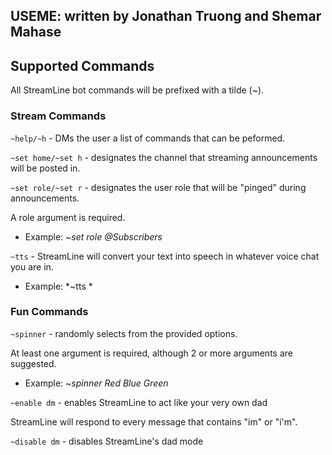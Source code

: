 ## USEME: written by Jonathan Truong and Shemar Mahase

## Supported Commands

All StreamLine bot commands will be prefixed with a tilde (~).

### Stream Commands

`~help/~h` - DMs the user a list of commands that can be peformed.

`~set home/~set h` - designates the channel that streaming announcements will be posted in.

`~set role/~set r` - designates the user role that will be "pinged" during announcements.

A role argument is required. 

- Example: *~set role @Subscribers*

`~tts` - StreamLine will convert your text into speech in whatever voice chat you are in.

- Example: *~tts *

### Fun Commands

`~spinner` - randomly selects from the provided options.

At least one argument is required, although 2 or more arguments are suggested. 

- Example: *~spinner Red Blue Green* 

`~enable dm` - enables StreamLine to act like your very own dad

StreamLine will respond to every message that contains "im" or "i'm". 

`~disable dm` - disables StreamLine's dad mode 